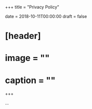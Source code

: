 +++
title = "Privacy Policy"

date = 2018-10-11T00:00:00
draft = false

# [header]
# image = ""
# caption = ""
+++

...
